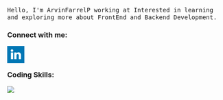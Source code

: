 <p>
  <samp>
    Hello, I'm ArvinFarrelP working at Interested in learning and exploring more about FrontEnd and Backend Development. 
  </samp>
</p>

### Connect with me:
<a href="https://www.linkedin.com/mwlite/in/arvin-farrel-pramuditya-477301233">
  <img align="left" alt="ArvinFarrelP Linkdin" width="40px" src="https://raw.githubusercontent.com/edent/SuperTinyIcons/099dc12b59179d07d534069bc8551718f786d91a/images/svg/linkedin.svg" />
</a><br></br>


### Coding Skills:
<p align="left"> <!--left,center-->
  <a href="https://skillicons.dev">
    <img src="https://skillicons.dev/icons?i=html,css,bootstrap,cpp,py"/>
  </a>
</p><br></br>

